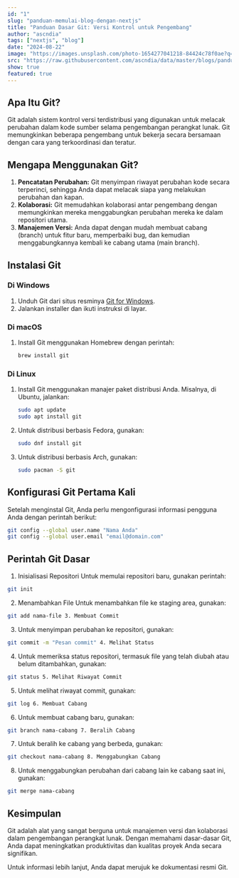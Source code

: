 ```yaml
---
id: "1"
slug: "panduan-memulai-blog-dengan-nextjs"
title: "Panduan Dasar Git: Versi Kontrol untuk Pengembang"
author: "ascndia"
tags: ["nextjs", "blog"]
date: "2024-08-22"
image: "https://images.unsplash.com/photo-1654277041218-84424c78f0ae?q=80&w=2062&auto=format&fit=crop&ixlib=rb-4.0.3&ixid=M3wxMjA3fDB8MHxwaG90by1wYWdlfHx8fGVufDB8fHx8fA%3D%3D"
src: "https://raw.githubusercontent.com/ascndia/data/master/blogs/panduan-memulai-blog-dengan-nextjs.md"
show: true
featured: true
---
```


## Apa Itu Git?

Git adalah sistem kontrol versi terdistribusi yang digunakan untuk melacak perubahan dalam kode sumber selama pengembangan perangkat lunak. Git memungkinkan beberapa pengembang untuk bekerja secara bersamaan dengan cara yang terkoordinasi dan teratur.

## Mengapa Menggunakan Git?

1. **Pencatatan Perubahan:** Git menyimpan riwayat perubahan kode secara terperinci, sehingga Anda dapat melacak siapa yang melakukan perubahan dan kapan.
2. **Kolaborasi:** Git memudahkan kolaborasi antar pengembang dengan memungkinkan mereka menggabungkan perubahan mereka ke dalam repositori utama.
3. **Manajemen Versi:** Anda dapat dengan mudah membuat cabang (branch) untuk fitur baru, memperbaiki bug, dan kemudian menggabungkannya kembali ke cabang utama (main branch).

## Instalasi Git

### Di Windows

1. Unduh Git dari situs resminya [Git for Windows](https://gitforwindows.org/).
2. Jalankan installer dan ikuti instruksi di layar.

### Di macOS

1. Install Git menggunakan Homebrew dengan perintah:
   ```bash
   brew install git
   ```

### Di Linux

1. Install Git menggunakan manajer paket distribusi Anda. Misalnya, di Ubuntu, jalankan:
   ```bash
   sudo apt update
   sudo apt install git
   ```
2. Untuk distribusi berbasis Fedora, gunakan:

   ```bash
   sudo dnf install git
   ```

3. Untuk distribusi berbasis Arch, gunakan:
   ```bash
   sudo pacman -S git
   ```

## Konfigurasi Git Pertama Kali

Setelah menginstal Git, Anda perlu mengonfigurasi informasi pengguna Anda dengan perintah berikut:

```bash
git config --global user.name "Nama Anda"
git config --global user.email "email@domain.com"
```

## Perintah Git Dasar

1. Inisialisasi Repositori
   Untuk memulai repositori baru, gunakan perintah:

```bash
git init
```

2. Menambahkan File
   Untuk menambahkan file ke staging area, gunakan:

```bash
git add nama-file 3. Membuat Commit
```

3. Untuk menyimpan perubahan ke repositori, gunakan:

```bash
git commit -m "Pesan commit" 4. Melihat Status
```

4. Untuk memeriksa status repositori, termasuk file yang telah diubah atau belum ditambahkan, gunakan:

```bash
git status 5. Melihat Riwayat Commit
```

5. Untuk melihat riwayat commit, gunakan:

```bash
git log 6. Membuat Cabang
```

6. Untuk membuat cabang baru, gunakan:

```bash
git branch nama-cabang 7. Beralih Cabang
```

7. Untuk beralih ke cabang yang berbeda, gunakan:

```bash
git checkout nama-cabang 8. Menggabungkan Cabang
```

8. Untuk menggabungkan perubahan dari cabang lain ke cabang saat ini, gunakan:

```bash
git merge nama-cabang
```

## Kesimpulan

Git adalah alat yang sangat berguna untuk manajemen versi dan kolaborasi dalam pengembangan perangkat lunak. Dengan memahami dasar-dasar Git, Anda dapat meningkatkan produktivitas dan kualitas proyek Anda secara signifikan.

Untuk informasi lebih lanjut, Anda dapat merujuk ke dokumentasi resmi Git.
